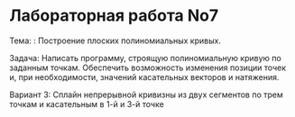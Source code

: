 # Лабораторная работа No7

Тема: : Построение плоских полиномиальных кривых.


Задача: Написать программу, строящую полиномиальную кривую по заданным
точкам. Обеспечить возможность изменения позиции точек и, при необходимости,
значений касательных векторов и натяжения.


Вариант 3: Сплайн непрерывной кривизны из двух сегментов по трем точкам и
касательным в 1-й и 3-й точке
